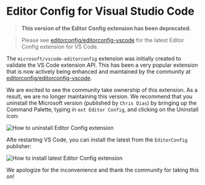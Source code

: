 # Editor Config for Visual Studio Code

> **This version of the Editor Config extension has been deprecated.**

> Please see [editorconfig/editorconfig-vscode](https://github.com/editorconfig/editorconfig-vscode) for the latest Editor Config extension for VS Code.

The `microsoft/vscode-editorconfig` extension was initially created to validate the VS Code extension API. This has been a very popular extension that is now actively being enhanced and maintained by the community at [editorconfig/editorconfig-vscode](https://github.com/editorconfig/editorconfig-vscode).

We are excited to see the community take ownership of this extension. As a result, we are no longer maintaining this version. We recommend that you uninstall the Microsoft version (published by `Chris Dias`) by bringing up the Command Palette, typing in `ext Editor Config`, and clicking on the Uninstall icon:

![How to uninstall Editor Config extension](https://cloud.githubusercontent.com/assets/1487073/13100657/4f0a3e94-d4f4-11e5-8851-d80ab5e57c2d.png)

Afte restarting VS Code, you can install the latest from the `EditorConfig` publisher:

![How to install latest Editor Config extension](https://cloud.githubusercontent.com/assets/1487073/13100658/52ab6974-d4f4-11e5-88ec-751312f33ca8.png)

We apologize for the inconvenience and thank the community for taking this on!
